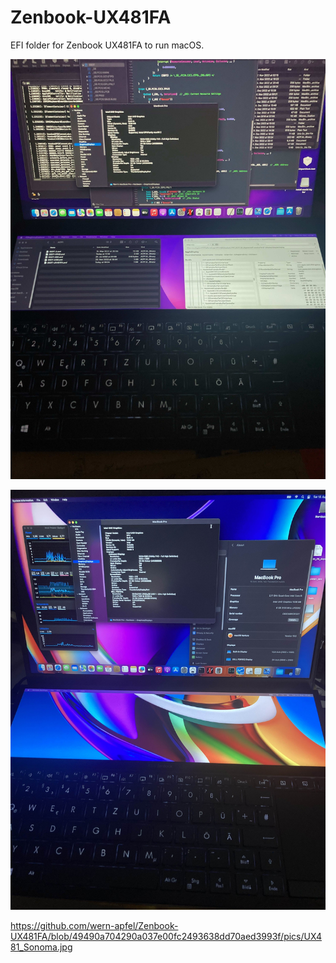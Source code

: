 # Zenbook-UX481FA
EFI folder for Zenbook UX481FA to run macOS.

<p>
  <img
    src="https://github.com/wern-apfel/Zenbook-UX481FA/blob/main/pics/UX481FA.jpeg"
    alt="UX481FA"
    class="center"
  >
</p>
<p>
  <img
    src="https://github.com/wern-apfel/Zenbook-UX481FA/blob/main/pics/IMG_5805.jpg"
    alt="UX481FA"
    class="center"
  >
</p>

https://github.com/wern-apfel/Zenbook-UX481FA/blob/49490a704290a037e00fc2493638dd70aed3993f/pics/UX481_Sonoma.jpg
